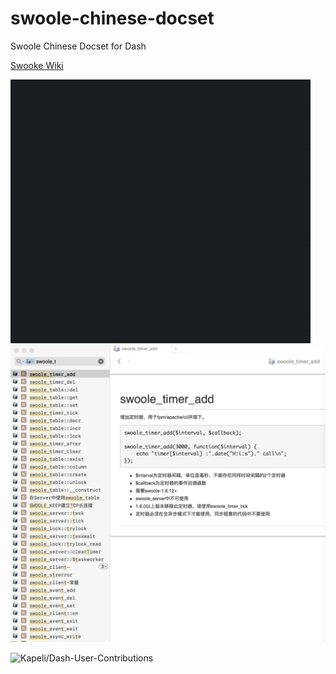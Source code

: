 # swoole-chinese-docset
Swoole Chinese Docset for Dash

[Swooke Wiki](http://wiki.swoole.com/)

![demo](https://github.com/halfstring/swoole-chinese-docset/blob/master/demo.gif)
![dash-demo](https://github.com/halfstring/swoole-chinese-docset/blob/master/dash-demo.png)


![Kapeli/Dash-User-Contributions](https://github.com/Kapeli/Dash-User-Contributions/tree/master/docsets/Swoole_Chinese)
